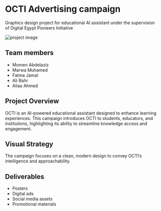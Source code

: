 # OCTI Advertising campaign

Graphics design project for educational AI assistant under the supervision of Digital Egypt Pioneers Initiative

![project image]([link-to-image](https://github.com/Aliaa42/Educational-AI-assistant-project-DEPI/blob/c8eac7bfa497d292f64f2d8182af5f5d8b61df31/Poster%20idea%204-01.png))

## Team members
- Momen Abdelaziz 
- Marwa Muhamed
- Fatma Jamal
- Ali Bahr
- Aliaa Ahmed

 ## Project Overview  
OCTI is an AI-powered educational assistant designed to enhance learning experiences. This campaign introduces OCTI to students, educators, and institutions, highlighting its ability to streamline knowledge access and engagement.  

## Visual Strategy  
The campaign focuses on a clean, modern design to convey OCTI’s intelligence and approachability.  

## Deliverables  
- Posters  
- Digital ads  
- Social media assets  
- Promotional materials 
 
